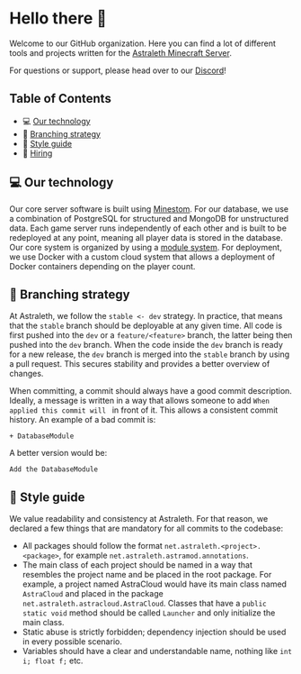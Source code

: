 # Hello there 👋

Welcome to our GitHub organization.
Here you can find a lot of different tools and projects
written for the [Astraleth Minecraft Server](https://astraleth.net).

For questions or support, please head over to our [Discord](https://dc.astraleth.net)!

## Table of Contents

- 💻 [Our technology](#-our-technology)
- 🦅 [Branching strategy](#-branching-strategy)
- 📖 [Style guide](#-style-guide)
- 💼 [Hiring](#-hiring)

## 💻 Our technology

Our core server software is built using [Minestom](https://minestom.net/).
For our database, we use a combination of PostgreSQL for structured and MongoDB for unstructured data.
Each game server runs independently of each other and is built to be redeployed at any point,
meaning all player data is stored in the database.
Our core system is organized by using a [module system](https://git.astraleth.net/astramod).
For deployment,
we use Docker with a custom cloud system that allows a deployment of Docker containers depending on the player count.

## 🦅 Branching strategy

At Astraleth, we follow the `stable <- dev` strategy. In practice, that means that the `stable` branch should be
deployable at any given time. All code is first pushed into the `dev` or a `feature/<feature>` branch, the latter being
then pushed into the `dev` branch. When the code inside the `dev` branch is ready for a new release, the `dev` branch is
merged into the `stable` branch by using a pull request. This secures stability and provides a better overview of
changes.

When committing, a commit should always have a good commit description. Ideally, a message is written in a way that
allows someone to add `When applied this commit will ` in front of it. This allows a consistent commit history. An
example of a bad commit is:

```
+ DatabaseModule 
```

A better version would be:

```
Add the DatabaseModule
```

## 📖 Style guide

We value readability and consistency at Astraleth. For that reason, we declared a few things that are mandatory for all
commits to the codebase:

- All packages should follow the format `net.astraleth.<project>.<package>`, for
  example `net.astraleth.astramod.annotations`.
- The main class of each project should be named in a way that resembles the project name and be placed in the root
  package. For example, a project named AstraCloud would have its main class named `AstraCloud` and placed in the
  package `net.astraleth.astracloud.AstraCloud`. Classes that have a `public static void` method should be
  called `Launcher` and only initialize the main class.
- Static abuse is strictly forbidden; dependency injection should be used in every possible scenario.
- Variables should have a clear and understandable name, nothing like `int i; float f;` etc.
